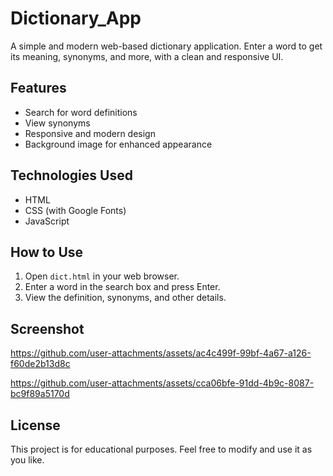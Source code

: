 # Dictionary_App

A simple and modern web-based dictionary application. Enter a word to get its meaning, synonyms, and more, with a clean and responsive UI.

## Features
- Search for word definitions
- View synonyms
- Responsive and modern design
- Background image for enhanced appearance

## Technologies Used
- HTML
- CSS (with Google Fonts)
- JavaScript

## How to Use
1. Open `dict.html` in your web browser.
2. Enter a word in the search box and press Enter.
3. View the definition, synonyms, and other details.


## Screenshot

https://github.com/user-attachments/assets/ac4c499f-99bf-4a67-a126-f60de2b13d8c


https://github.com/user-attachments/assets/cca06bfe-91dd-4b9c-8087-bc9f89a5170d



## License
This project is for educational purposes. Feel free to modify and use it as you like.
